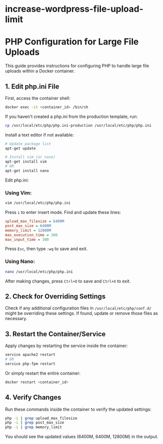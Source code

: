 # increase-wordpress-file-upload-limit
# PHP Configuration for Large File Uploads

This guide provides instructions for configuring PHP to handle large file uploads within a Docker container.

## 1. Edit php.ini File

First, access the container shell:

```bash
docker exec -it <container_id> /bin/sh
```

If you haven't created a php.ini from the production template, run:

```bash
cp /usr/local/etc/php/php.ini-production /usr/local/etc/php/php.ini
```

Install a text editor if not available:

```bash
# Update package list
apt-get update

# Install vim (or nano)
apt-get install vim
# OR
apt-get install nano
```

Edit php.ini:

### Using Vim:

```bash
vim /usr/local/etc/php/php.ini
```

Press `i` to enter insert mode. Find and update these lines:

```ini
upload_max_filesize = 6400M
post_max_size = 6400M
memory_limit = 12800M
max_execution_time = 300
max_input_time = 300
```

Press `Esc`, then type `:wq` to save and exit.

### Using Nano:

```bash
nano /usr/local/etc/php/php.ini
```

After making changes, press `Ctrl+O` to save and `Ctrl+X` to exit.

## 2. Check for Overriding Settings

Check if any additional configuration files in `/usr/local/etc/php/conf.d/` might be overriding these settings. If found, update or remove those files as necessary.

## 3. Restart the Container/Service

Apply changes by restarting the service inside the container:

```bash
service apache2 restart
# OR
service php-fpm restart
```

Or simply restart the entire container:

```bash
docker restart <container_id>
```

## 4. Verify Changes

Run these commands inside the container to verify the updated settings:

```bash
php -i | grep upload_max_filesize
php -i | grep post_max_size
php -i | grep memory_limit
```

You should see the updated values (6400M, 6400M, 12800M) in the output.
